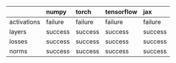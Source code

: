 |             | numpy   | torch   | tensorflow   | jax     |
|:------------|:--------|:--------|:-------------|:--------|
| activations | failure | failure | failure      | failure |
| layers      | success | success | success      | success |
| losses      | success | success | success      | success |
| norms       | success | success | success      | success |